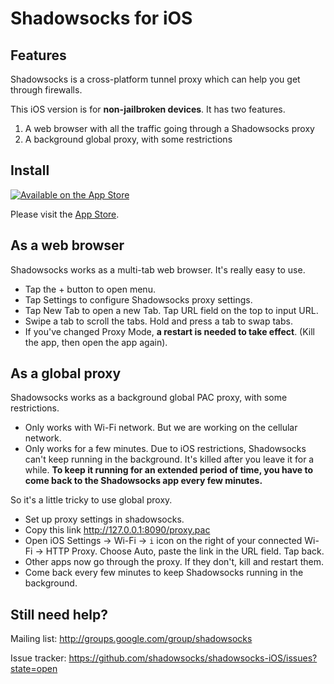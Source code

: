 Shadowsocks for iOS
===================

Features
--------
Shadowsocks is a cross-platform tunnel proxy which can help you get through firewalls.

This iOS version is for **non-jailbroken devices**. It has two features.

1. A web browser with all the traffic going through a Shadowsocks proxy
2. A background global proxy, with some restrictions

Install
-------
[![Available on the App Store](https://raw.github.com/shadowsocks/shadowsocks-iOS/master/appstore.png)](https://itunes.apple.com/us/app/shadowsocks/id665729974?ls=1&mt=8)

Please visit the [App Store](https://itunes.apple.com/us/app/shadowsocks/id665729974?ls=1&mt=8).

As a web browser
----------------
Shadowsocks works as a multi-tab web browser. It's really easy to use.

- Tap the + button to open menu.
- Tap Settings to configure Shadowsocks proxy settings.
- Tap New Tab to open a new Tab. Tap URL field on the top to input URL.
- Swipe a tab to scroll the tabs. Hold and press a tab to swap tabs.
- If you've changed Proxy Mode, **a restart is needed to take effect**.
(Kill the app, then open the app again).

As a global proxy
---------------------

Shadowsocks works as a background global PAC proxy, with some restrictions.

- Only works with Wi-Fi network. But we are working on the cellular network.
- Only works for a few minutes. Due to iOS restrictions, Shadowsocks can't
keep running in the background. It's killed after you leave it for a while.
**To keep it running for an extended period of time, you have to come back to the Shadowsocks app every
few minutes.**

So it's a little tricky to use global proxy.

- Set up proxy settings in shadowsocks.
- Copy this link http://127.0.0.1:8090/proxy.pac
- Open iOS Settings -> Wi-Fi -> `i` icon on the right of your connected Wi-Fi -> 
HTTP Proxy. Choose Auto, paste the link in the URL field. Tap back.
- Other apps now go through the proxy. If they don't, kill and restart them.
- Come back every few minutes to keep Shadowsocks running in the background.

Still need help?
----------------

Mailing list: http://groups.google.com/group/shadowsocks

Issue tracker: https://github.com/shadowsocks/shadowsocks-iOS/issues?state=open